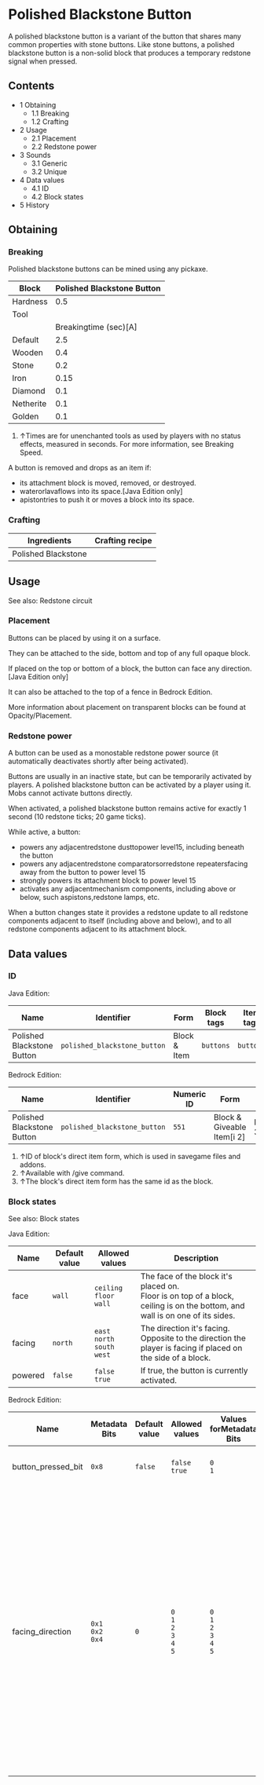 # Polished Blackstone Button
A polished blackstone button is a variant of the button that shares many common properties with stone buttons. Like stone buttons, a polished blackstone button is a non-solid block that produces a temporary redstone signal when pressed.

## Contents
- 1 Obtaining
	- 1.1 Breaking
	- 1.2 Crafting
- 2 Usage
	- 2.1 Placement
	- 2.2 Redstone power
- 3 Sounds
	- 3.1 Generic
	- 3.2 Unique
- 4 Data values
	- 4.1 ID
	- 4.2 Block states
- 5 History

## Obtaining
### Breaking
Polished blackstone buttons can be mined using any pickaxe.

| Block     | Polished Blackstone Button |
|-----------|----------------------------|
| Hardness  | 0.5                        |
| Tool      |                            |
|           | Breakingtime (sec)[A]      |
| Default   | 2.5                        |
| Wooden    | 0.4                        |
| Stone     | 0.2                        |
| Iron      | 0.15                       |
| Diamond   | 0.1                        |
| Netherite | 0.1                        |
| Golden    | 0.1                        |

1. ↑Times are for unenchanted tools as used by players with no status effects, measured in seconds. For more information, see Breaking Speed.

A button is removed and drops as an item if:

- its attachment block is moved, removed, or destroyed.
- waterorlavaflows into its space.‌[Java Edition  only]
- apistontries to push it or moves a block into its space.

### Crafting
| Ingredients         | Crafting recipe |
|---------------------|-----------------|
| Polished Blackstone |                 |

## Usage
See also: Redstone circuit

### Placement
Buttons can be placed by using it on a surface.

They can be attached to the side, bottom and top of any full opaque block.

If placed on the top or bottom of a block, the button can face any direction.‌[Java Edition  only]

It can also be attached to the top of a fence in Bedrock Edition.

More information about placement on transparent blocks can be found at Opacity/Placement.

### Redstone power
A button can be used as a monostable redstone power source (it automatically deactivates shortly after being activated).

Buttons are usually in an inactive state, but can be temporarily activated by players. A polished blackstone button can be activated by a player using it. Mobs cannot activate buttons directly.

When activated, a polished blackstone button remains active for exactly 1 second (10 redstone ticks; 20 game ticks).

While active, a button:

- powers any adjacentredstone dusttopower level15, including beneath the button
- powers any adjacentredstone comparatorsorredstone repeatersfacing away from the button to power level 15
- strongly powers its attachment block to power level 15
- activates any adjacentmechanism components, including above or below, such aspistons,redstone lamps, etc.

When a button changes state it provides a redstone update to all redstone components adjacent to itself (including above and below), and to all redstone components adjacent to its attachment block.

## Data values
### ID
Java Edition:

| Name                       | Identifier                   | Form         | Block tags | Item tags | Translation key                              |
|----------------------------|------------------------------|--------------|------------|-----------|----------------------------------------------|
| Polished Blackstone Button | `polished_blackstone_button` | Block & Item | `buttons`  | `buttons` | `block.minecraft.polished_blackstone_button` |

Bedrock Edition:

| Name                       | Identifier                   | Numeric ID | Form                       | Item ID[i 1]   | Translation key                        |
|----------------------------|------------------------------|------------|----------------------------|----------------|----------------------------------------|
| Polished Blackstone Button | `polished_blackstone_button` | `551`      | Block & Giveable Item[i 2] | Identical[i 3] | `tile.polished_blackstone_button.name` |

1. ↑ID of block's direct item form, which is used in savegame files and addons.
2. ↑Available with /give command.
3. ↑The block's direct item form has the same id as the block.

### Block states
See also: Block states

Java Edition:

| Name    | Default value | Allowed values                            | Description                                                                                                                      |
|---------|---------------|-------------------------------------------|----------------------------------------------------------------------------------------------------------------------------------|
| face    | `wall`        | `ceiling`<br/>`floor`<br/>`wall`          | The face of the block it's placed on.<br/>Floor is on top of a block, ceiling is on the bottom, and wall is on one of its sides. |
| facing  | `north`       | `east`<br/>`north`<br/>`south`<br/>`west` | The direction it's facing.<br/>Opposite to the direction the player is facing if placed on the side of a block.                  |
| powered | `false`       | `false`<br/>`true`                        | If true, the button is currently activated.                                                                                      |

Bedrock Edition:

| Name               | Metadata Bits             | Default value | Allowed values                              | Values forMetadata Bits                     | Description                                                                                                                                                                                                                                                                 |
|--------------------|---------------------------|---------------|---------------------------------------------|---------------------------------------------|-----------------------------------------------------------------------------------------------------------------------------------------------------------------------------------------------------------------------------------------------------------------------------|
| button_pressed_bit | `0x8`                     | `false`       | `false`<br/>`true`                          | `0`<br/>`1`                                 | If the button is currently activated.                                                                                                                                                                                                                                       |
| facing_direction   | `0x1`<br/>`0x2`<br/>`0x4` | `0`           | `0`<br/>`1`<br/>`2`<br/>`3`<br/>`4`<br/>`5` | `0`<br/>`1`<br/>`2`<br/>`3`<br/>`4`<br/>`5` | The direction it's facing.0: Button on block bottom facing down<br/>1: Button on block top facing up<br/>2: Button on block side facing north<br/>3: Button on block side facing south<br/>4: Button on block side facing west<br/>5: Button on block side facing east<br/> |



